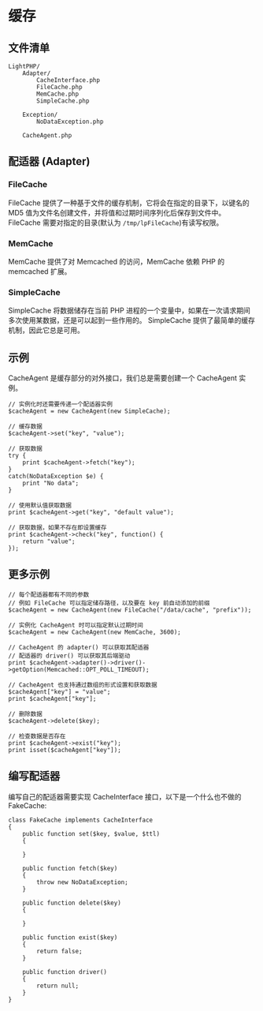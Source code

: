 # 缓存

## 文件清单

    LightPHP/
        Adapter/
            CacheInterface.php
            FileCache.php
            MemCache.php
            SimpleCache.php

        Exception/
            NoDataException.php

        CacheAgent.php

## 配适器 (Adapter)

### FileCache
FileCache 提供了一种基于文件的缓存机制，它将会在指定的目录下，以键名的 MD5 值为文件名创建文件，并将值和过期时间序列化后保存到文件中。
FileCache 需要对指定的目录(默认为 `/tmp/lpFileCache`)有读写权限。

### MemCache
MemCache 提供了对 Memcached 的访问，MemCache 依赖 PHP 的 memcached 扩展。

### SimpleCache
SimpleCache 将数据储存在当前 PHP 进程的一个变量中，如果在一次请求期间多次使用某数据，还是可以起到一些作用的。
SimpleCache 提供了最简单的缓存机制，因此它总是可用。

## 示例
CacheAgent 是缓存部分的对外接口，我们总是需要创建一个 CacheAgent 实例。

    // 实例化时还需要传递一个配适器实例
    $cacheAgent = new CacheAgent(new SimpleCache);

    // 缓存数据
    $cacheAgent->set("key", "value");

    // 获取数据
    try {
        print $cacheAgent->fetch("key");
    }
    catch(NoDataException $e) {
        print "No data";
    }

    // 使用默认值获取数据
    print $cacheAgent->get("key", "default value");

    // 获取数据，如果不存在即设置缓存
    print $cacheAgent->check("key", function() {
        return "value";
    });

## 更多示例

    // 每个配适器都有不同的参数
    // 例如 FileCache 可以指定储存路径，以及要在 key 前自动添加的前缀
    $cacheAgent = new CacheAgent(new FileCache("/data/cache", "prefix"));

    // 实例化 CacheAgent 时可以指定默认过期时间
    $cacheAgent = new CacheAgent(new MemCache, 3600);

    // CacheAgent 的 adapter() 可以获取其配适器
    // 配适器的 driver() 可以获取其后端驱动
    print $cacheAgent->adapter()->driver()->getOption(Memcached::OPT_POLL_TIMEOUT);

    // CacheAgent 也支持通过数组的形式设置和获取数据
    $cacheAgent["key"] = "value";
    print $cacheAgent["key"];

    // 删除数据
    $cacheAgent->delete($key);

    // 检查数据是否存在
    print $cacheAgent->exist("key");
    print isset($cacheAgent["key"]);

## 编写配适器
编写自己的配适器需要实现 CacheInterface 接口，以下是一个什么也不做的 FakeCache:

    class FakeCache implements CacheInterface
    {
        public function set($key, $value, $ttl)
        {

        }

        public function fetch($key)
        {
            throw new NoDataException;
        }

        public function delete($key)
        {

        }

        public function exist($key)
        {
            return false;
        }

        public function driver()
        {
            return null;
        }
    }
